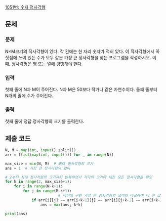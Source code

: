 [1051번: 숫자 정사각형](https://www.acmicpc.net/problem/1051)

## 문제

### 문제

N×M크기의 직사각형이 있다. 각 칸에는 한 자리 숫자가 적혀 있다. 이 직사각형에서 꼭짓점에 쓰여 있는 수가 모두 같은 가장 큰 정사각형을 찾는 프로그램을 작성하시오. 이때, 정사각형은 행 또는 열에 평행해야 한다.

### 입력

첫째 줄에 N과 M이 주어진다. N과 M은 50보다 작거나 같은 자연수이다. 둘째 줄부터 N개의 줄에 수가 주어진다.

### 출력

첫째 줄에 정답 정사각형의 크기를 출력한다.

## 제출 코드

```python
N, M = map(int, input().split())
arr = [list(map(int, input())) for _ in range(N)]

max_size = min(N, M)  # 최대 정사각형의 크기
ans = 1  # 가장 큰 정사각형의 넓이

# 2부터 최대 정사각형의 크기까지 반복하면서 각각의 크기에 대한 모든 정사각형을 확인
for k in range(2, max_size+1):
    for i in range(N-k+1):
        for j in range(M-k+1):
						# 이전에 구한 가장 큰 정사각형의 넓이와 비교하여 더 큰 값을 저장
            if arr[i][j] == arr[i+k-1][j] == arr[i][j+k-1] == arr[i+k-1][j+k-1]:
                ans = max(ans, k*k)

print(ans)
```